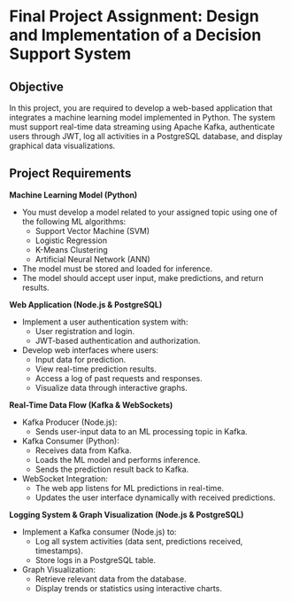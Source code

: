 # **Final Project Assignment: Design and Implementation of a Decision Support System**

## **Objective**

In this project, you are required to develop a web-based application that integrates a machine learning model 
implemented in Python. The system must support real-time data streaming using Apache Kafka, authenticate users 
through JWT, log all activities in a PostgreSQL database, and display graphical data visualizations.

## **Project Requirements**

**Machine Learning Model (Python)**
* You must develop a model related to your assigned topic using one of the following ML algorithms:
  * Support Vector Machine (SVM)
  * Logistic Regression
  * K-Means Clustering
  * Artificial Neural Network (ANN)
* The model must be stored and loaded for inference.
* The model should accept user input, make predictions, and return results.

**Web Application (Node.js & PostgreSQL)**
* Implement a user authentication system with:
  * User registration and login.
  * JWT-based authentication and authorization.
* Develop web interfaces where users:
  * Input data for prediction.
  * View real-time prediction results.
  * Access a log of past requests and responses.
  * Visualize data through interactive graphs.
  
**Real-Time Data Flow (Kafka & WebSockets)**
* Kafka Producer (Node.js):
  * Sends user-input data to an ML processing topic in Kafka.
* Kafka Consumer (Python):
  * Receives data from Kafka.
  * Loads the ML model and performs inference.
  * Sends the prediction result back to Kafka.
* WebSocket Integration:
  * The web app listens for ML predictions in real-time.
  * Updates the user interface dynamically with received predictions.

**Logging System & Graph Visualization (Node.js & PostgreSQL)**
* Implement a Kafka consumer (Node.js) to:
  * Log all system activities (data sent, predictions received, timestamps).
  * Store logs in a PostgreSQL table.
* Graph Visualization:
  * Retrieve relevant data from the database.
  * Display trends or statistics using interactive charts.
